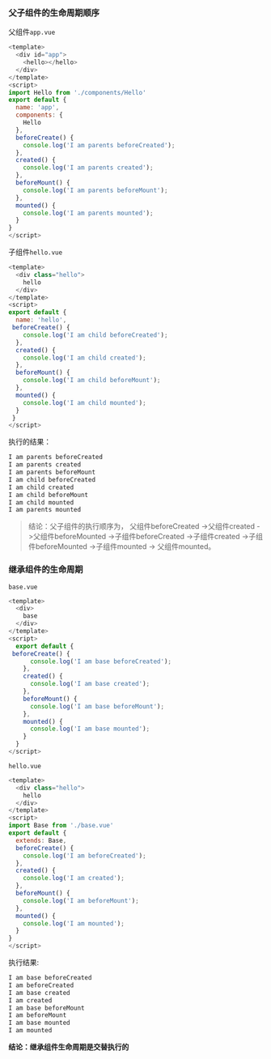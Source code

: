 ### 父子组件的生命周期顺序
父组件`app.vue`
```js
<template>
  <div id="app">
    <hello></hello>
  </div>
</template>
<script>
import Hello from './components/Hello'
export default {
  name: 'app',
  components: {
    Hello
  },
  beforeCreate() {
    console.log('I am parents beforeCreated');
  },
  created() {
    console.log('I am parents created');
  },
  beforeMount() {
    console.log('I am parents beforeMount');
  },
  mounted() {
    console.log('I am parents mounted');
  }
}
</script>
```
子组件`hello.vue`
```js
<template>
  <div class="hello">
    hello
  </div>
</template>
<script>
export default {
  name: 'hello',
 beforeCreate() {
    console.log('I am child beforeCreated');
  },
  created() {
    console.log('I am child created');
  },
  beforeMount() {
    console.log('I am child beforeMount');
  },
  mounted() {
    console.log('I am child mounted');
  }
 }
</script>
```
执行的结果：
```js
I am parents beforeCreated
I am parents created
I am parents beforeMount
I am child beforeCreated
I am child created
I am child beforeMount
I am child mounted
I am parents mounted
```
>结论：父子组件的执行顺序为，
父组件beforeCreated ->父组件created ->父组件beforeMounted ->子组件beforeCreated ->子组件created ->子组件beforeMounted ->子组件mounted -> 父组件mounted。

### 继承组件的生命周期
`base.vue`
```js
<template>
  <div>
    base
  </div>
</template>
<script>
  export default {
 beforeCreate() {
      console.log('I am base beforeCreated');
    },
    created() {
      console.log('I am base created');
    },
    beforeMount() {
      console.log('I am base beforeMount');
    },
    mounted() {
      console.log('I am base mounted');
    }
  }
</script>
```
`hello.vue`
```js
<template>
  <div class="hello">
    hello
  </div>
</template>
<script>
import Base from './base.vue'
export default {
  extends: Base,
  beforeCreate() {
    console.log('I am beforeCreated');
  },
  created() {
    console.log('I am created');
  },
  beforeMount() {
    console.log('I am beforeMount');
  },
  mounted() {
    console.log('I am mounted');
  }
}
</script>
```
执行结果:
```js
I am base beforeCreated
I am beforeCreated
I am base created
I am created
I am base beforeMount
I am beforeMount
I am base mounted
I am mounted
```
<strong>结论：继承组件生命周期是交替执行的<strong>
